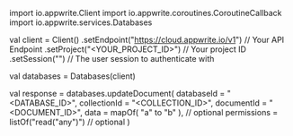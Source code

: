 import io.appwrite.Client
import io.appwrite.coroutines.CoroutineCallback
import io.appwrite.services.Databases

val client = Client()
    .setEndpoint("https://cloud.appwrite.io/v1") // Your API Endpoint
    .setProject("<YOUR_PROJECT_ID>") // Your project ID
    .setSession("") // The user session to authenticate with

val databases = Databases(client)

val response = databases.updateDocument(
    databaseId = "<DATABASE_ID>",
    collectionId = "<COLLECTION_ID>",
    documentId = "<DOCUMENT_ID>",
    data = mapOf( "a" to "b" ), // optional
    permissions = listOf("read("any")") // optional
)

